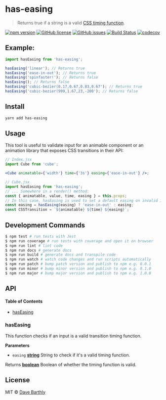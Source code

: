 # has-easing

> Returns true if a string is a valid [CSS timing function](https://developer.mozilla.org/en-US/docs/Web/CSS/single-transition-timing-function).

[![npm version](https://badge.fury.io/js/has-easing.svg)](https://badge.fury.io/js/has-easing) [![GitHub license](https://img.shields.io/github/license/satiewaltz/has-easing.svg)](https://github.com/satiewaltz/has-easing/blob/master/LICENSE) [![GitHub issues](https://img.shields.io/github/issues/satiewaltz/has-easing.svg)](https://github.com/satiewaltz/has-easing/issues) [![Build Status](https://travis-ci.org/satiewaltz/has-easing.svg?branch=master)](https://travis-ci.org/satiewaltz/has-easing) [![codecov](https://codecov.io/gh/satiewaltz/has-easing/branch/master/graph/badge.svg)](https://codecov.io/gh/satiewaltz/has-easing)

## Example:

```js
import hasEasing from 'has-easing';

hasEasing('linear'); // Returns true
hasEasing('ease-in-out'); // Returns true
hasEasing('spinfaster!'); // Returns false
hasEasing(); // Returns false
hasEasing('cubic-bezier(0.17,0.67,0.83,0.67'); // Returns true
hasEasing('cubic-bezier(999,1.67,23,-200'); // Returns false
```

## Install

```sh
yarn add has-easing
```

## Usage

This tool is useful to validate input for an animable component or an animation library that exposes CSS transitions in their API:

```jsx
// Index.jsx
import Cube from 'cube';

<Cube animatable={'width'} time={'3s'} easing={'ease-in-out'} />;

// Cube.jsx
import hasEasing from 'has-easing';
// ... Somewhere in a render() method:
const { animatable, value, time, easing } = this.props;
// In this case, hasEasing is used to set a default easing on invalid input:
const easing = hasEasing(easing) ? 'ease-in-out' : easing;
const CSSTransition = `${animatable} ${time} ${easing}`;
```

## Development Commands

```sh
$ npm test # run tests with Jest
$ npm run coverage # run tests with coverage and open it on browser
$ npm run lint # lint code
$ npm run docs # generate docs
$ npm run build # generate docs and transpile code
$ npm run watch # watch code changes and run scripts automatically
$ npm run patch # bump patch version and publish to npm e.g. 0.0.1
$ npm run minor # bump minor version and publish to npm e.g. 0.1.0
$ npm run major # bump major version and publish to npm e.g. 1.0.0
```

## API

<!-- Generated by documentation.js. Update this documentation by updating the source code. -->

#### Table of Contents

* [hasEasing](#haseasing)

### hasEasing

This function checks if an input is a valid transition timing function.

**Parameters**

* `easing` **[string](https://developer.mozilla.org/docs/Web/JavaScript/Reference/Global_Objects/String)** String to check if it's a valid timing function.

Returns **[boolean](https://developer.mozilla.org/docs/Web/JavaScript/Reference/Global_Objects/Boolean)** Boolean of whether the timing function is valid.

## License

MIT © [Dave Barthly](https://github.com/satiewaltz)
